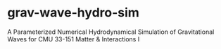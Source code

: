 # grav-wave-hydro-sim
A Parameterized Numerical Hydrodynamical Simulation of Gravitational Waves for CMU 33-151 Matter &amp; Interactions I
